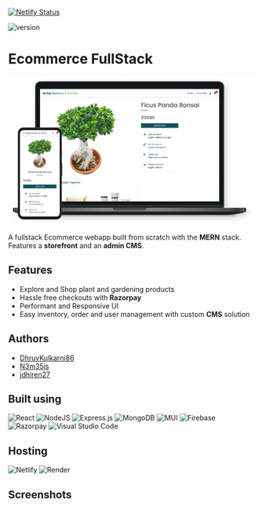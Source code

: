 [![Netlify Status](https://api.netlify.com/api/v1/badges/b60d42b8-c142-402f-b52b-185996668332/deploy-status)](https://app.netlify.com/sites/balajinursery/deploys)

![version](https://img.shields.io/badge/version-1.0-blue)

# Ecommerce FullStack

![hero](https://github.com/DhruvKulkarni86/eCommerce_fullstack/blob/frontend/Static/Screenshots/1.png)

A fullstack Ecommerce webapp built from scratch with the **MERN** stack. Features a **storefront** and an **admin CMS**.

## Features

-   Explore and Shop plant and gardening products
-   Hassle free checkouts with **Razorpay**
-   Performant and Responsive UI
-   Easy inventory, order and user management with custom **CMS** solution

## Authors

-   [DhruvKulkarni86](https://github.com/DhruvKulkarni86)
-   [N3m35is](https://github.com/N3m35is)
-   [jdhiren27](https://github.com/jdhiren27)

## Built using

![React](https://img.shields.io/badge/react-%2320232a.svg?style=for-the-badge&logo=react&logoColor=%2361DAFB)
![NodeJS](https://img.shields.io/badge/node.js-6DA55F?style=for-the-badge&logo=node.js&logoColor=white)
![Express.js](https://img.shields.io/badge/express.js-%23404d59.svg?style=for-the-badge&logo=express&logoColor=%2361DAFB)
![MongoDB](https://img.shields.io/badge/MongoDB-%234ea94b.svg?style=for-the-badge&logo=mongodb&logoColor=white)
![MUI](https://img.shields.io/badge/MUI-%230081CB.svg?style=for-the-badge&logo=mui&logoColor=white)
![Firebase](https://img.shields.io/badge/Firebase-039BE5?style=for-the-badge&logo=Firebase&logoColor=white)
![Razorpay](https://a11ybadges.com/badge?logo=razorpay)
![Visual Studio Code](https://img.shields.io/badge/Visual%20Studio%20Code-0078d7.svg?style=for-the-badge&logo=visual-studio-code&logoColor=white)

## Hosting

![Netlify](https://img.shields.io/badge/netlify-%23000000.svg?style=for-the-badge&logo=netlify&logoColor=#00C7B7)
![Render](https://img.shields.io/badge/Render-%46E3B7.svg?style=for-the-badge&logo=render&logoColor=white)

## Screenshots
